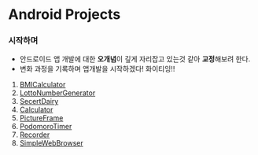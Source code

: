 # Android Projects 

### 시작하며
- 안드로이드 앱 개발에 대한 **오개념**이 깊게 자리잡고 있는것 같아 **교정**해보려 한다.
- 변화 과정을 기록하며 앱개발을 시작하겠다! 화이티잉!!


1. [BMICalculator](https://github.com/hy0417sage/AndroidProjects/tree/main/BMICalculator)
2. [LottoNumberGenerator](https://github.com/hy0417sage/AndroidProjects/tree/main/LottoNumbersGenerator)
3. [SecertDairy](https://github.com/hy0417sage/AndroidProjects/tree/main/SecretDairy)
4. [Calculator](https://github.com/hy0417sage/AndroidProjects/tree/main/Calculator)
5. [PictureFrame](https://github.com/hy0417sage/AndroidProjects/tree/main/PictureFrame)
6. [PodomoroTimer](https://github.com/hy0417sage/AndroidProjects/tree/main/PodomoroTimer)
7. [Recorder](https://github.com/hy0417sage/AndroidProjects/tree/main/Recorder)
8. [SimpleWebBrowser](https://github.com/hy0417sage/AndroidProjects/tree/main/SimpleWebBrowser)

